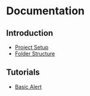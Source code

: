 # Documentation

## Introduction

* [Project Setup](introduction/project-setup.md)
* [Folder Structure](introduction/folder-structure.md)

## Tutorials

* [Basic Alert](tutorials/basic-alert.md)